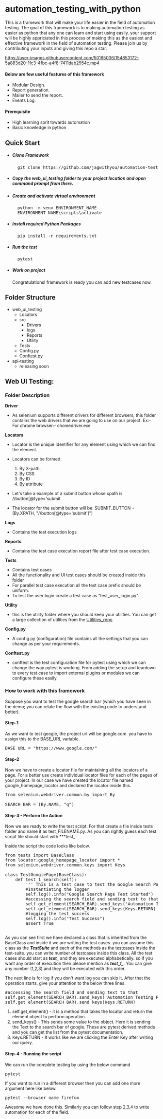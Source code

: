 # automation_testing_with_python

This is a framework that will make your life easier in the field of automation testing. The goal of this framework is to making automation testing as easier as python that any one can learn and start using easily. your support will be highly appriciated in this process of making this as the easiest and effective framework in the field of automation testing. Please join us by contributing your inputs and giving this repo a star.  

https://user-images.githubusercontent.com/50165036/154853172-5a883d20-1fc3-4fbc-a4f8-7411dab2954c.mp4

#### Below are few useful features of this framework
- Modular Design.
- Report generation.
- Mailer to send the report.
- Events Log.
#### Prerequisite
- High learning sprit towards automation
- Basic knowledge in python

## Quick Start
- ##### Clone Framework
    <pre>
    git clone https://github.com/jagwithyou/automation-testing-python-selenium.git</pre>
- ##### Copy the web_ui_testing folder to your project location and open command prompt from there.
    
- ##### Create and activate virtual environment
    <pre>
    python -m venv ENVIRONMENT_NAME
    ENVIRONMENT_NAME\scripts\activate</pre>
- ##### Install required Python Packages
    <pre>
    pip install -r requirements.txt</pre>
- ##### Run the test
    <pre>
    pytest</pre>
- ##### Work on project
    Congratulations! framework is ready you can add new testcases now.

## Folder Structure
- web_ui_testing
    - Locators 
    - src
        - Drivers 
        - logs
        - Reports
        - Utility
    - Tests
    - Config.py
    - Conftest.py
 - api-testing
    - releasing soon

## Web UI Testing:
### Folder Description
**Driver**
- As selenium supports different drivers for different browsers, this folder contains the web drivers that we are going to use on our project.
    Ex:- For chrome browser:- chomedriver.exe

**Locators**
- Locator is the unique identifier for any element using which we can find the element. 
- Locators can be formed: 
    1) By X-path, 
    2) By CSS 
    3) By ID 
    4) By attribute

- Let's take a example of a submit button whose xpath is //button[@type='submit 
- The locator for the submit button will be:
    SUBMIT_BUTTON = (By.XPATH, "//button[@type='submit']")
 

**Logs**
- Contains the test execution logs

**Reports**
- Contains the test case execution report file after test case execution.

**Tests**
- Contains test cases 
- All the functionality and UI test cases should be created inside this folder
- For parallel test case execution all the test case prefix should be uniform.
- To test the user login create a test case as "test_user_login.py".


**Utility**
- this is the utility folder where you should keep your utilities. You can get a large collection of utilities from the [Utilities_repo](../../utilities)
 
**Config.py**
- A config.py (configuration) file contains all the settings that you can change as per your requirements.


**Conftest.py**
- conftest is the test configuration file for pytest using which we can change the way pytest is working. From adding the setup and teardown to every test case to import external plugins or modules we can configure these easily.


### How to work with this framework
Suppose you want to test the google search bar (which you have seen in the demo; you can relate the flow with the existing code to understand better).

#### **Step-1**
As we want to test google, the project url will be google.com. you have to assign this to the BASE_URL variable.
<pre>
BASE_URL = "https://www.google.com/"
</pre>

#### **Step-2**
Now we have to create a locator file for maintaining all the locators of a page. For a better use create individual locator files for each of the pages of your project. In our case we have created the locator file named google_homepage_locator and declared the locator inside this.
<pre>
from selenium.webdriver.common.by import By

SEARCH_BAR = (By.NAME, "q")
</pre>

#### **Step-3 - Perform the Action**
Now we are ready to write the test script. For that create a file inside tests folder and name it as test_FILENAME.py. As you can rightly guess each test script file should start with ***test_

Inside the script the code looks like below.
<pre>
from tests import BaseClass
from locator.google_homepage_locator import *
from selenium.webdriver.common.keys import Keys

class TestGooglePage(BaseClass):
    def test_1_search(self):
        ''' This is a test case to test the Google Search Page page. '''
        #Instantiating the logger
        self.log().info("Google Search Page Test Started")
        #accessing the search field and sending text to that
        self.get_element(SEARCH_BAR).send_keys('Automation Testing Python Selenium')
        self.get_element(SEARCH_BAR).send_keys(Keys.RETURN)
        #logging the test success
        self.log().info("Test Success")
        assert True

</pre>

As you can see first we have declared a class that is inherited from the BaseClass and inside it we are writing the test cases. you can assume this class as the ***TestSuite*** and each of the methods as the testcases inside the test-suite. you can write number of testcases inside this class. All the test cases should start as ***test_*** and they are executed alphabetically. so if you want any order of execution then please mention as ***test_1_***. You can give any number (1,2,3) and they will be executed with this order.

The next line is for log if you don't want log you can skip it. After that the operation starts. give your attention to the below three lines.

<pre>
#accessing the search field and sending text to that
self.get_element(SEARCH_BAR).send_keys('Automation Testing Python Selenium')
self.get_element(SEARCH_BAR).send_keys(Keys.RETURN)        
</pre>

1. self.get_element() - it is a method that takes the locator and return the element object to perform operation.
2. send_keys() - This sends some value to the object. Here it is sending the Text to the search bar of google. These are pytest derived methods and you can get the list from the pytest documentation. 
3. Keys.RETURN - It works like we are clicking the Enter Key after writing our query.

#### Step-4 - Running the script
We can run the complete testing by using the below command
<pre>
pytest
</pre>
If you want to run in a different browser then you can add one more argument here like below.
<pre>
pytest --browser_name firefox
</pre>

Awesome we have done this. Similarly you can follow step 2,3,4 to write automation for each of the field.
